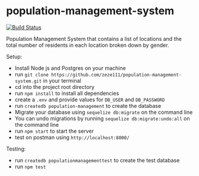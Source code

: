 # population-management-system
[![Build Status](https://travis-ci.org/zeze111/population-management-system.svg?branch=develop)](https://travis-ci.org/zeze111/population-management-system)

Population Management System that contains a list of locations and the total number of residents in each location broken down by gender.

Setup:
* Install Node js and Postgres on your machine
* run `git clone https://github.com/zeze111/population-management-system.git` in your terminal
* cd into the project root directory
* run `npm install` to install all dependencies
* create a `.env` and provide values for `DB_USER` and `DB_PASSWORD`
* run `createdb population-management` to create the database
* Migrate your database using `sequelize db:migrate` on the command line
* You can undo migrations by running `sequelize db:migrate:undo:all` on the command line
* run `npm start` to start the server
* test on postman using `http://localhost:8000/`

Testing:
* run `createdb populationmanagementtest` to create the test database
* run `npm test`
